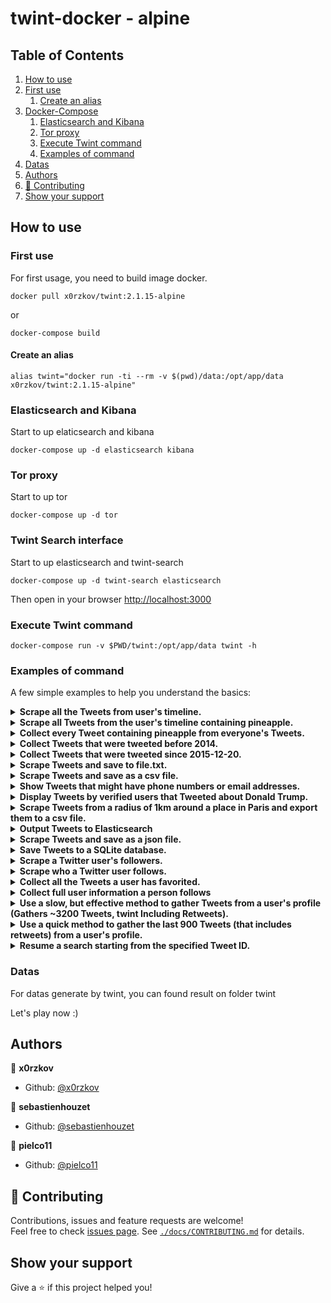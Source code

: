 # twint-docker - alpine

<!-- ToC start -->
## Table of Contents
1. [How to use](#how-to-use)
  1. [First use](#first-use)
     1. [Create an alias](#create-an-alias)
1. [Docker-Compose](#docker-compose)
     1. [Elasticsearch and Kibana](#elasticsearch-and-kibana)
     1. [Tor proxy](#tor-proxy)
     1. [Execute Twint command](#execute-twint-command)
     1. [Examples of command](#examples-of-command)
  1. [Datas](#datas)
1. [Authors](#authors)
1. [🤝 Contributing](#-contributing)
1. [Show your support](#show-your-support)
<!-- ToC end -->

## How to use

### First use

For first usage, you need to build image docker.

```shell
docker pull x0rzkov/twint:2.1.15-alpine
```

or 

```shell
docker-compose build
```

#### Create an alias
```shell
alias twint="docker run -ti --rm -v $(pwd)/data:/opt/app/data x0rzkov/twint:2.1.15-alpine"
```               

### Elasticsearch and Kibana

Start to up elaticsearch and kibana

```shell
docker-compose up -d elasticsearch kibana
```

### Tor proxy

Start to up tor

```shell
docker-compose up -d tor
```

### Twint Search interface

Start to up elasticsearch and twint-search

```shell
docker-compose up -d twint-search elasticsearch
```

Then open in your browser [http://localhost:3000](http://localhost:3000)

### Execute Twint command

```shell
docker-compose run -v $PWD/twint:/opt/app/data twint -h
```

### Examples of command

A few simple examples to help you understand the basics:

<details>
	<summary><b>Scrape all the Tweets from user's timeline.</b></summary>
	<code style="padding:5px;">docker-compose run -v $PWD/twint:/opt/app/data twint -u username</code>
</details>
<details>
	<summary><b>Scrape all Tweets from the user's timeline containing pineapple.</b></summary>
	<code style="padding:5px;">docker-compose run -v $PWD/twint:/opt/app/data twint -u username -s pineapple</code>
</details>
<details>
	<summary><b>Collect every Tweet containing pineapple from everyone's Tweets.</b></summary>
	<code style="padding:5px;">docker-compose run -v $PWD/twint:/opt/app/data twint -s pineapple</code>
</details>
<details>
	<summary><b>Collect Tweets that were tweeted before 2014.</b></summary>
	<code style="padding:5px;">docker-compose run -v $PWD/twint:/opt/app/data twint -u username --year 2019</code>
</details>
<details>
	<summary><b>Collect Tweets that were tweeted since 2015-12-20.</b></summary>
	<code style="padding:5px;">docker-compose run -v $PWD/twint:/opt/app/data twint -u username --since 2015-12-20</code>
</details>
<details>
	<summary><b>Scrape Tweets and save to file.txt.</b></summary>
	<code style="padding:5px;">docker-compose run -v $PWD/twint:/opt/app/data twint -u username -o file.txt</code>
</details>
<details>
	<summary><b>Scrape Tweets and save as a csv file.</b></summary>
	<code style="padding:5px;">docker-compose run -v $PWD/twint:/opt/app/data twint -u username -o file.csv --csv</code>
</details>
<details>
	<summary><b>Show Tweets that might have phone numbers or email addresses.</b></summary>
	<code style="padding:5px;">docker-compose run -v $PWD/twint:/opt/app/data twint -u username --email --phone</code>
</details>
<details>
	<summary><b>Display Tweets by verified users that Tweeted about Donald Trump.</b></summary>
	<code style="padding:5px;">docker-compose run -v $PWD/twint:/opt/app/data twint -s "Donald Trump" --verified</code>
</details>
<details>
	<summary><b>Scrape Tweets from a radius of 1km around a place in Paris and export them to a csv file.</b></summary>
	<code style="padding:5px;">docker-compose run -v $PWD/twint:/opt/app/data twint -g="48.880048,2.385939,1km" -o file.csv --csv</code>
</details>
<details>
	<summary><b>Output Tweets to Elasticsearch</b></summary>
	<code style="padding:5px;">docker-compose run -v $PWD/twint:/opt/app/data twint -u username -es localhost:9200</code>
</details>
<details>
	<summary><b>Scrape Tweets and save as a json file.</b></summary>
	<code style="padding:5px;">docker-compose run -v $PWD/twint:/opt/app/data twint -u username -o file.json --json</code>
</details>
<details>
	<summary><b>Save Tweets to a SQLite database.</b></summary>
	<code style="padding:5px;">docker-compose run -v $PWD/twint:/opt/app/data twint -u username --database tweets.db</code>
</details>
<details>
	<summary><b>Scrape a Twitter user's followers.</b></summary>
	<code style="padding:5px;">docker-compose run -v $PWD/twint:/opt/app/data twint -u username --followers</code>
</details>
<details>
	<summary><b>Scrape who a Twitter user follows.</b></summary>
	<code style="padding:5px;">docker-compose run -v $PWD/twint:/opt/app/data twint -u username --following</code>
</details>
<details>
	<summary><b>Collect all the Tweets a user has favorited.</b></summary>
	<code style="padding:5px;">docker-compose run -v $PWD/twint:/opt/app/data twint -u username --favorites</code>
</details>
<details>
	<summary><b>Collect full user information a person follows</b></summary>
	<code style="padding:5px;">docker-compose run -v $PWD/twint:/opt/app/data twint -u username --following --user-full</code>
</details>
<details>
	<summary><b>Use a slow, but effective method to gather Tweets from a user's profile (Gathers ~3200 Tweets, twint Including Retweets).</b></summary>
	<code style="padding:5px;">docker-compose run -v $PWD/twint:/opt/app/data twint -u username --profile-full</code>
</details>
<details>
	<summary><b>Use a quick method to gather the last 900 Tweets (that includes retweets) from a user's profile.</b></summary>
	<code style="padding:5px;">docker-compose run -v $PWD/twint:/opt/app/data twint -u username --retweets</code>
</details>
<details>
	<summary><b>Resume a search starting from the specified Tweet ID.</b></summary>
	<code style="padding:5px;">docker-compose run -v $PWD/twint:/opt/app/data twint -u username --resume 10940389583058</code>
</details>

### Datas

For datas generate by twint, you can found result on folder twint

Let's play now :)

## Authors

👤 **x0rzkov**
* Github: [@x0rzkov](https://github.com/x0rzkov)

👤 **sebastienhouzet**
* Github: [@sebastienhouzet](https://github.com/sebastienhouzet)

👤 **pielco11**
* Github: [@pielco11](https://github.com/pielco11)

## 🤝 Contributing

Contributions, issues and feature requests are welcome!<br />Feel free to check [issues page](https://github.com/x0rzkov/twint-docker/issues).
See [`./docs/CONTRIBUTING.md`](https://github.com/x0rzkov/twint-dockers/blob/master/docs/CONTRIBUTING.md) for details.

## Show your support

Give a ⭐️ if this project helped you!